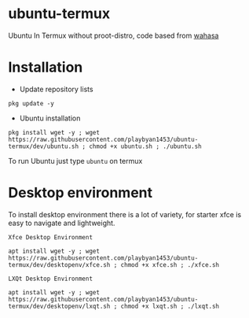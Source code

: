 # ubuntu-termux

Ubuntu In Termux without proot-distro, code based from [wahasa](https://github.com/wahasa/Ubuntu/)

# Installation

* Update repository lists
```
pkg update -y
```
* Ubuntu installation
```
pkg install wget -y ; wget https://raw.githubusercontent.com/playbyan1453/ubuntu-termux/dev/ubuntu.sh ; chmod +x ubuntu.sh ; ./ubuntu.sh
```
To run Ubuntu just type `ubuntu` on termux

# Desktop environment
To install desktop environment there is a lot of variety, for starter xfce is easy to navigate and lightweight.

`Xfce Desktop Environment`
```
apt install wget -y ; wget https://raw.githubusercontent.com/playbyan1453/ubuntu-termux/dev/desktopenv/xfce.sh ; chmod +x xfce.sh ; ./xfce.sh
```

`LXQt Desktop Environment`
```
apt install wget -y ; wget https://raw.githubusercontent.com/playbyan1453/ubuntu-termux/dev/desktopenv/lxqt.sh ; chmod +x lxqt.sh ; ./lxqt.sh
```
